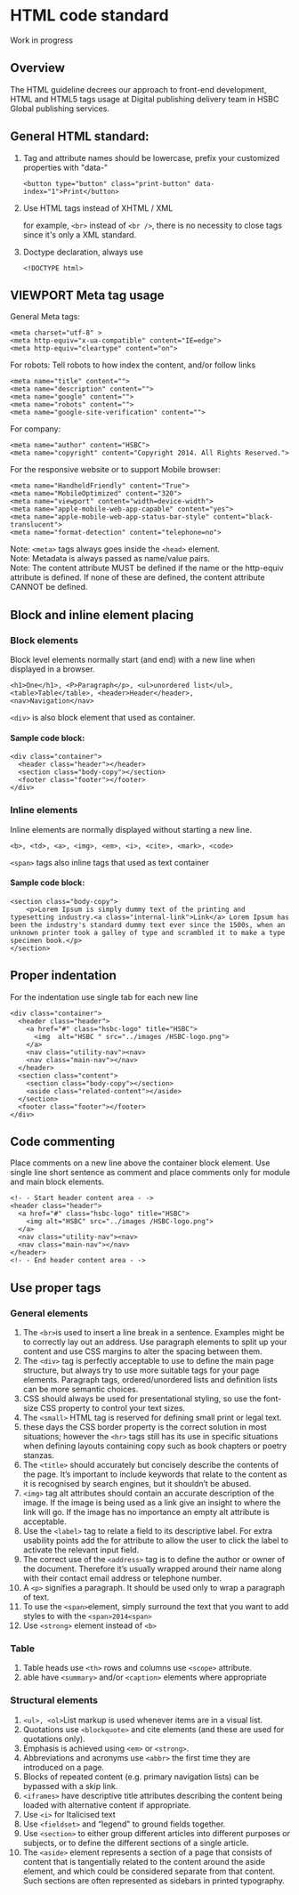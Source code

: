 # HTML code standard
Work in progress

## Overview
The HTML guideline decrees our approach to front-end development, HTML and HTML5 tags usage at Digital publishing delivery team in HSBC Global publishing services.

## General HTML standard:
1. Tag and attribute names should be lowercase, prefix your customized properties with "data-"
    
    ```
    <button type="button" class="print-button" data-index="1">Print</button>
    ```

1. Use HTML tags instead of XHTML / XML

    for example, `<br>` instead of `<br />`, there is no necessity to close tags since it's only a XML standard.

1. Doctype declaration, always use
    
    ```
    <!DOCTYPE html>
    ```

## VIEWPORT Meta tag usage

General Meta tags:

  	<meta charset="utf-8" >
    <meta http-equiv="x-ua-compatible" content="IE=edge">
  	<meta http-equiv="cleartype" content="on">

For robots: Tell robots to how index the content, and/or follow links

	<meta name="title" content="">
	<meta name="description" content="">
	<meta name="google" content="">
	<meta name="robots" content="">
	<meta name="google-site-verification" content="">

For company:

	<meta name="author" content="HSBC">
	<meta name="copyright" content="Copyright 2014. All Rights Reserved.">

For the responsive website or to support Mobile browser: 

	<meta name="HandheldFriendly" content="True">
	<meta name="MobileOptimized" content="320">
	<meta name="viewport" content="width=device-width">
	<meta name="apple-mobile-web-app-capable" content="yes">
	<meta name="apple-mobile-web-app-status-bar-style" content="black-translucent">
	<meta name="format-detection" content="telephone=no">
  

Note: `<meta>` tags always goes inside the `<head>` element.  
Note: Metadata is always passed as name/value pairs.  
Note: The content attribute MUST be defined if the name or the http-equiv attribute is defined. If none of these are defined, the content attribute CANNOT be defined.


## Block and inline element placing

### Block elements

Block level elements normally start (and end) with a new line when displayed in a browser.

	<h1>One</h1>, <P>Paragraph</p>, <ul>unordered list</ul>, 
	<table>Table</table>, <header>Header</header>,
	<nav>Navigation</nav>

`<div>` is also block element that used as container.

#### Sample code block:

	<div class="container">
	  <header class="header"></header>
	  <section class="body-copy"></section>
	  <footer class="footer"></footer>
	</div>


### Inline elements

Inline elements are normally displayed without starting a new line. 

	<b>, <td>, <a>, <img>, <em>, <i>, <cite>, <mark>, <code>

`<span>` tags also inline tags that used as text container 

#### Sample code block:

	<section class="body-copy"> 
		<p>Lorem Ipsum is simply dummy text of the printing and typesetting industry.<a class="internal-link">Link</a> Lorem Ipsum has been the industry's standard dummy text ever since the 1500s, when an unknown printer took a galley of type and scrambled it to make a type specimen book.</p>
	</section>


## Proper indentation

For the indentation use single tab for each new line

    <div class="container">
      <header class="header">
        <a href="#" class="hsbc-logo" title="HSBC">
          <img  alt="HSBC " src="../images /HSBC-logo.png">
        </a>
        <nav class="utility-nav"><nav>
        <nav class="main-nav"></nav>
      </header>
      <section class="content">
        <section class="body-copy"></section>
        <aside class="related-content"></aside>
      </section>
      <footer class="footer"></footer>
    </div>
    

## Code commenting

Place comments on a new line above the container block element. Use single line short sentence as comment and place comments only for module and main block elements.

    <!- - Start header content area - ->
    <header class="header">
      <a href="#" class="hsbc-logo" title="HSBC">
        <img alt="HSBC" src="../images /HSBC-logo.png">
      </a>
      <nav class="utility-nav"><nav>
      <nav class="main-nav"></nav>
    </header>
    <!- - End header content area - ->


## Use proper tags

### General elements


1. The `<br>`is used to insert a line break in a sentence. Examples might be to correctly lay out an address. Use paragraph elements to split up your content and use CSS margins to alter the spacing between them.
2. The `<div>` tag is perfectly acceptable to use to define the main page structure, but always try to use more suitable tags for your page elements. Paragraph tags, ordered/unordered lists and definition lists can be more semantic choices.
3. CSS should always be used for presentational styling, so use the font-size CSS property to control your text sizes.
4. The `<small>` HTML tag is reserved for defining small print or legal text.
5. these days the CSS border property is the correct solution in most situations; however the `<hr>` tags still has its use in specific situations when defining layouts containing copy such as book chapters or poetry stanzas.
5. The `<title>` should accurately but concisely describe the contents of the page. It’s important to include keywords that relate to the content as it is recognised by search engines, but it shouldn’t be abused.
6. `<img>` tag alt attributes should contain an accurate description of the image. If the image is being used as a link give an insight to where the link will go. If the image has no importance an empty alt attribute is acceptable.
7. Use the `<label>` tag to relate a field to its descriptive label. For extra usability points add the for attribute to allow the user to click the label to activate the relevant input field.
8. The correct use of the `<address>` tag is to define the author or owner of the document. Therefore it’s usually wrapped around their name along with their contact email address or telephone number.
9. A `<p>` signifies a paragraph. It should be used only to wrap a paragraph of text.
10. To use the `<span>`element, simply surround the text that you want to add styles to with the `<span>2014<span>`
11. Use `<strong>` element instead of `<b>`


### Table

1. Table heads use `<th>` rows and columns use `<scope>` attribute.
2. able have `<summary>` and/or `<caption>` elements where appropriate


### Structural elements

1. `<ul>, <ol>`List markup is used whenever items are in a visual list.
2. Quotations use `<blockquote>` and cite elements (and these are used for quotations only).
3. Emphasis is achieved using `<em>` or `<strong>`.
4. Abbreviations and acronyms use `<abbr>` the first time they are introduced on a page.
5. Blocks of repeated content (e.g. primary navigation lists) can be bypassed with a skip link.
6. `<iframes>` have descriptive title attributes describing the content being loaded with alternative content if appropriate.
7. Use `<i>` for Italicised text
8. Use `<fieldset>` and “legend" to ground fields together.
9. Use `<section>` to either group different articles into different purposes or subjects, or to define the different sections of a single article.
10. The `<aside>` element represents a section of a page that consists of content that is tangentially related to the content around the aside element, and which could be considered separate from that content. Such sections are often represented as sidebars in printed typography.




